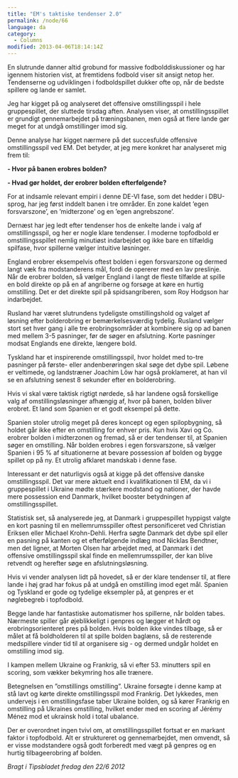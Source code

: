 ```yaml
---
title: "EM's taktiske tendenser 2.0"
permalink: /node/66
language: da
category:
  - Columns
modified: 2013-04-06T18:14:14Z
---
```


En slutrunde danner altid grobund for massive fodbolddiskussioner og har igennem historien vist, at fremtidens fodbold viser sit ansigt netop her. Tendenserne og udviklingen i fodboldspillet dukker ofte op, når de bedste spillere og lande er samlet.



Jeg har kigget på og analyseret det offensive omstillingsspil i hele gruppespillet, der sluttede tirsdag aften. Analysen viser, at omstillingsspillet er grundigt gennemarbejdet på træningsbanen, men også at flere lande gør meget for at undgå omstillinger imod sig.



Denne analyse har kigget nærmere på det succesfulde offensive omstillingsspil ved EM. Det betyder, at jeg mere konkret har analyseret mig frem til:



**- Hvor på banen erobres bolden?**

**- Hvad gør holdet, der erobrer bolden efterfølgende?**



For at indsamle relevant empiri i denne DE-VI fase, som det hedder i DBU-sprog, har jeg først inddelt banen i tre områder. En zone kaldet ’egen forsvarszone’, en ’midterzone’ og en ’egen angrebszone’.

Dernæst har jeg ledt efter tendenser hos de enkelte lande i valg af omstillingsspil, og her er nogle klare tendenser. I moderne topfodbold er omstillingsspillet nemlig minutiøst indarbejdet og ikke bare en tilfældig spilfase, hvor spillerne vælger intuitive løsninger.

England erobrer eksempelvis oftest bolden i egen forsvarszone og dermed langt væk fra modstanderens mål, fordi de opererer med en lav preslinje. Når de erobrer bolden, så vælger England i langt de fleste tilfælde at spille en bold direkte op på en af angriberne og forsøge at køre en hurtig omstilling. Det er det direkte spil på spidsangriberen, som Roy Hodgson har indarbejdet.



Rusland har været slutrundens tydeligste omstillingshold og valget af løsning efter bolderobring er bemærkelsesværdig tydelig. Rusland vælger stort set hver gang i alle tre erobringsområder at kombinere sig op ad banen med mellem 3-5 pasninger, før de søger en afslutning. Korte pasninger modsat Englands ene direkte, længere bold.



Tyskland har et inspirerende omstillingsspil, hvor holdet med to-tre pasninger på første- eller andenberøringen skal søge det dybe spil. Løbene er veltimede, og landstræner Joachim Löw har også proklameret, at han vil se en afslutning senest 8 sekunder efter en bolderobring.



Hvis vi skal være taktisk rigtigt nørdede, så har landene også forskellige valg af omstillingsløsninger afhængig af, hvor på banen, bolden bliver erobret. Et land som Spanien er et godt eksempel på dette. 

Spanien stoler utrolig meget på deres koncept og egen spilopbygning, så holdet går ikke efter en omstilling for enhver pris. Kun hvis Xavi og Co. erobrer bolden i midterzonen og fremad, så er der tendenser til, at Spanien søger en omstilling. Når bolden erobres i egen forsvarszone, så vælger Spanien i 95 % af situationerne at bevare possession af bolden og bygge spillet op på ny. Et utrolig afklaret mandskab i denne fase. 



Interessant er det naturligvis også at kigge på det offensive danske omstillingsspil. Det var mere aktuelt end i kvalifikationen til EM, da vi i gruppespillet i Ukraine mødte stærkere modstand og nationer, der havde mere possession end Danmark, hvilket booster betydningen af omstillingsspillet.



Statistisk set, så analyserede jeg, at Danmark i gruppespillet hyppigst valgte en kort pasning til en mellemrumsspiller oftest personificeret ved Christian Eriksen eller Michael Krohn-Dehli. Herfra søgte Danmark det dybe spil eller en pasning på kanten og et efterfølgende indlæg mod Nicklas Bendtner, men det ligner, at Morten Olsen har arbejdet med, at Danmark i det offensive omstillingsspil skal finde en mellemrumsspiller, der kan blive retvendt og herefter søge en afslutningsløsning.



Hvis vi vender analysen lidt på hovedet, så er der klare tendenser til, at flere lande i høj grad har fokus på at undgå en omstilling imod eget mål. Spanien og Tyskland er gode og tydelige eksempler på, at genpres er et nøglebegreb i topfodbold. 

Begge lande har fantastiske automatismer hos spillerne, når bolden tabes. Nærmeste spiller går øjeblikkeligt i genpres og lægger et hårdt og erobringsorienteret pres på bolden. Hvis bolden ikke vindes tilbage, så er målet at få boldholderen til at spille bolden baglæns, så de resterende medspillere vinder tid til at organisere sig - og dermed undgår holdet en omstilling imod sig.



I kampen mellem Ukraine og Frankrig, så vi efter 53. minutters spil en scoring, som vækker bekymring hos alle trænere. 

Betegnelsen en ”omstillings omstilling”. Ukraine forsøgte i denne kamp at stå lavt og kørte direkte omstillingsspil mod Frankrig. Det lykkedes, men undervejs i en omstillingsfase taber Ukraine bolden, og så kører Frankrig en omstilling på Ukraines omstilling, hvilket ender med en scoring af Jérémy Ménez mod et ukrainsk hold i total ubalance.



Der er overordnet ingen tvivl om, at omstillingsspillet fortsat er en markant faktor i topfodbold. Alt er struktureret og gennemarbejdet, men omvendt, så er visse modstandere også godt forberedt med vægt på genpres og en hurtig tilbageerobring af bolden.



_Bragt i Tipsbladet fredag den 22/6 2012_
